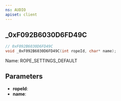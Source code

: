 ```yaml
---
ns: AUDIO
apiset: client
---
```

## _0xF092B6030D6FD49C

```c
// 0xF092B6030D6FD49C
void _0xF092B6030D6FD49C(int ropeId, char* name);
```

Name: ROPE_SETTINGS_DEFAULT

## Parameters
* **ropeId**:
* **name**: